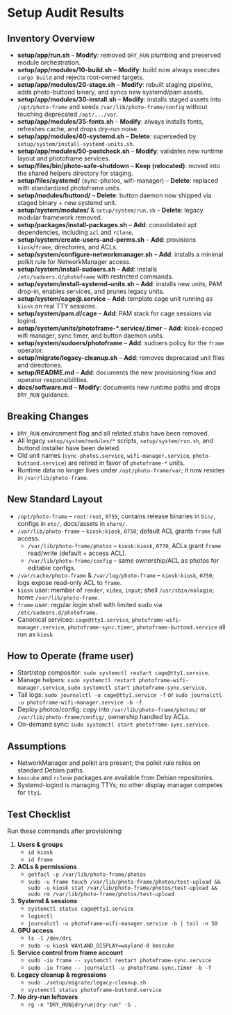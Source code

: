 # Setup Audit Results

## Inventory Overview
- **setup/app/run.sh** – **Modify**: removed `DRY_RUN` plumbing and preserved module orchestration.
- **setup/app/modules/10-build.sh** – **Modify**: build now always executes `cargo build` and rejects root-owned targets.
- **setup/app/modules/20-stage.sh** – **Modify**: rebuilt staging pipeline, adds photo-buttond binary, and syncs new systemd/pam assets.
- **setup/app/modules/30-install.sh** – **Modify**: installs staged assets into `/opt/photo-frame` and seeds `/var/lib/photo-frame/config` without touching deprecated `/opt/.../var`.
- **setup/app/modules/35-fonts.sh** – **Modify**: always installs fonts, refreshes cache, and drops dry-run noise.
- **setup/app/modules/40-systemd.sh** – **Delete**: superseded by `setup/system/install-systemd-units.sh`.
- **setup/app/modules/50-postcheck.sh** – **Modify**: validates new runtime layout and photoframe services.
- **setup/files/bin/photo-safe-shutdown** – **Keep (relocated)**: moved into the shared helpers directory for staging.
- **setup/files/systemd/** (sync-photos, wifi-manager) – **Delete**: replaced with standardized photoframe units.
- **setup/modules/buttond/** – **Delete**: button daemon now shipped via staged binary + new systemd unit.
- **setup/system/modules/** & `setup/system/run.sh` – **Delete**: legacy modular framework removed.
- **setup/packages/install-packages.sh** – **Add**: consolidated apt dependencies, including `acl` and `rclone`.
- **setup/system/create-users-and-perms.sh** – **Add**: provisions `kiosk`/`frame`, directories, and ACLs.
- **setup/system/configure-networkmanager.sh** – **Add**: installs a minimal polkit rule for NetworkManager access.
- **setup/system/install-sudoers.sh** – **Add**: installs `/etc/sudoers.d/photoframe` with restricted commands.
- **setup/system/install-systemd-units.sh** – **Add**: installs new units, PAM drop-in, enables services, and prunes legacy units.
- **setup/system/cage@.service** – **Add**: template cage unit running as `kiosk` on real TTY sessions.
- **setup/system/pam.d/cage** – **Add**: PAM stack for cage sessions via logind.
- **setup/system/units/photoframe-*.service/.timer** – **Add**: kiosk-scoped wifi manager, sync timer, and button daemon units.
- **setup/system/sudoers/photoframe** – **Add**: sudoers policy for the `frame` operator.
- **setup/migrate/legacy-cleanup.sh** – **Add**: removes deprecated unit files and directories.
- **setup/README.md** – **Add**: documents the new provisioning flow and operator responsibilities.
- **docs/software.md** – **Modify**: documents new runtime paths and drops `DRY_RUN` guidance.

## Breaking Changes
- `DRY_RUN` environment flag and all related stubs have been removed.
- All legacy `setup/system/modules/*` scripts, `setup/system/run.sh`, and buttond installer have been deleted.
- Old unit names (`sync-photos.service`, `wifi-manager.service`, `photo-buttond.service`) are retired in favor of `photoframe-*` units.
- Runtime data no longer lives under `/opt/photo-frame/var`; it now resides in `/var/lib/photo-frame`.

## New Standard Layout
- `/opt/photo-frame` – `root:root`, `0755`; contains release binaries in `bin/`, configs in `etc/`, docs/assets in `share/`.
- `/var/lib/photo-frame` – `kiosk:kiosk`, `0750`; default ACL grants `frame` full access.
  - `/var/lib/photo-frame/photos` – `kiosk:kiosk`, `0770`, ACLs grant `frame` read/write (default + access ACL).
  - `/var/lib/photo-frame/config` – same ownership/ACL as photos for editable configs.
- `/var/cache/photo-frame` & `/var/log/photo-frame` – `kiosk:kiosk`, `0750`; logs expose read-only ACL to `frame`.
- `kiosk` user: member of `render`, `video`, `input`; shell `/usr/sbin/nologin`; home `/var/lib/photo-frame`.
- `frame` user: regular login shell with limited sudo via `/etc/sudoers.d/photoframe`.
- Canonical services: `cage@tty1.service`, `photoframe-wifi-manager.service`, `photoframe-sync.timer`, `photoframe-buttond.service` all run as `kiosk`.

## How to Operate (frame user)
- Start/stop compositor: `sudo systemctl restart cage@tty1.service`.
- Manage helpers: `sudo systemctl restart photoframe-wifi-manager.service`, `sudo systemctl start photoframe-sync.service`.
- Tail logs: `sudo journalctl -u cage@tty1.service -f` or `sudo journalctl -u photoframe-wifi-manager.service -b -f`.
- Deploy photos/config: copy into `/var/lib/photo-frame/photos/` or `/var/lib/photo-frame/config/`, ownership handled by ACLs.
- On-demand sync: `sudo systemctl start photoframe-sync.service`.

## Assumptions
- NetworkManager and polkit are present; the polkit rule relies on standard Debian paths.
- `kmscube` and `rclone` packages are available from Debian repositories.
- Systemd-logind is managing TTYs; no other display manager competes for `tty1`.

## Test Checklist
Run these commands after provisioning:

1. **Users & groups**
   - `id kiosk`
   - `id frame`
2. **ACLs & permissions**
   - `getfacl -p /var/lib/photo-frame/photos`
   - `sudo -u frame touch /var/lib/photo-frame/photos/test-upload && sudo -u kiosk stat /var/lib/photo-frame/photos/test-upload && sudo rm /var/lib/photo-frame/photos/test-upload`
3. **Systemd & sessions**
   - `systemctl status cage@tty1.service`
   - `loginctl`
   - `journalctl -u photoframe-wifi-manager.service -b | tail -n 50`
4. **GPU access**
   - `ls -l /dev/dri`
   - `sudo -u kiosk WAYLAND_DISPLAY=wayland-0 kmscube`
5. **Service control from frame account**
   - `sudo -iu frame -- systemctl restart photoframe-sync.service`
   - `sudo -iu frame -- journalctl -u photoframe-sync.timer -b -f`
6. **Legacy cleanup & regressions**
   - `sudo ./setup/migrate/legacy-cleanup.sh`
   - `systemctl status photoframe-buttond.service`
7. **No dry-run leftovers**
   - `rg -n "DRY_RUN|dryrun|dry-run" -S .`

